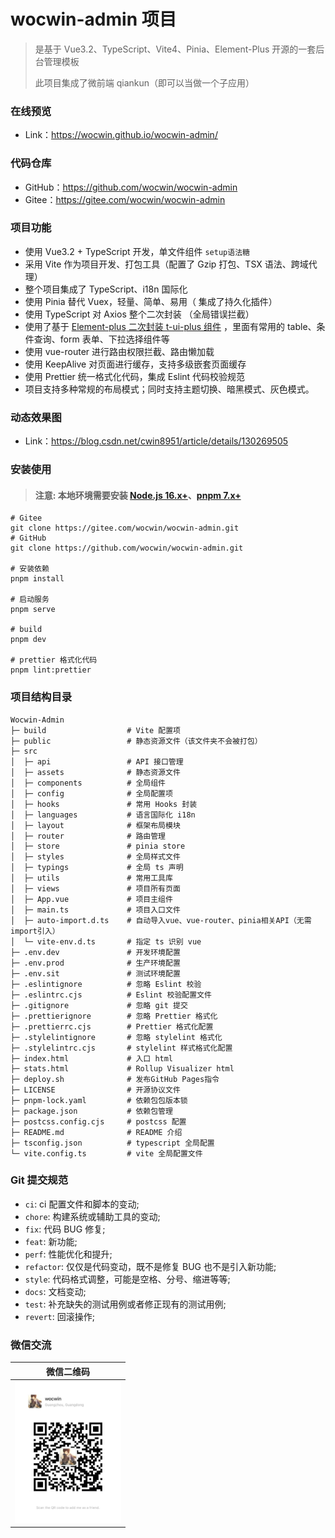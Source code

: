 # wocwin-admin 项目

> 是基于 Vue3.2、TypeScript、Vite4、Pinia、Element-Plus 开源的一套后台管理模板
>
> 此项目集成了微前端 qiankun（即可以当做一个子应用）


### 在线预览

- Link：<https://wocwin.github.io/wocwin-admin/>

### 代码仓库

- GitHub：<https://github.com/wocwin/wocwin-admin>
- Gitee：<https://gitee.com/wocwin/wocwin-admin>

### 项目功能

- 使用 Vue3.2 + TypeScript 开发，单文件组件 `setup语法糖`
- 采用 Vite 作为项目开发、打包工具（配置了 Gzip 打包、TSX 语法、跨域代理）
- 整个项目集成了 TypeScript、i18n 国际化
- 使用 Pinia 替代 Vuex，轻量、简单、易用（ 集成了持久化插件）
- 使用 TypeScript 对 Axios 整个二次封装 （全局错误拦截）
- 使用了基于 [Element-plus 二次封装 t-ui-plus 组件](https://github.com/wocwin/t-ui-plus) ，里面有常用的 table、条件查询、form 表单、下拉选择组件等
- 使用 vue-router 进行路由权限拦截、路由懒加载
- 使用 KeepAlive 对页面进行缓存，支持多级嵌套页面缓存
- 使用 Prettier 统一格式化代码，集成 Eslint 代码校验规范
- 项目支持多种常规的布局模式；同时支持主题切换、暗黑模式、灰色模式。

### 动态效果图

- Link：<https://blog.csdn.net/cwin8951/article/details/130269505>

### 安装使用

> #### 注意: 本地环境需要安装 [Node.js 16.x+](https://nodejs.org/en)、[pnpm 7.x+](https://github.com/pnpm/pnpm/)

```shell script
# Gitee
git clone https://gitee.com/wocwin/wocwin-admin.git
# GitHub
git clone https://github.com/wocwin/wocwin-admin.git

# 安装依赖
pnpm install

# 启动服务
pnpm serve

# build
pnpm dev

# prettier 格式化代码
pnpm lint:prettier

```

### 项目结构目录

```text
Wocwin-Admin
├─ build                  # Vite 配置项
├─ public                 # 静态资源文件（该文件夹不会被打包）
├─ src
│  ├─ api                 # API 接口管理
│  ├─ assets              # 静态资源文件
│  ├─ components          # 全局组件
│  ├─ config              # 全局配置项
│  ├─ hooks               # 常用 Hooks 封装
│  ├─ languages           # 语言国际化 i18n
│  ├─ layout              # 框架布局模块
│  ├─ router              # 路由管理
│  ├─ store               # pinia store
│  ├─ styles              # 全局样式文件
│  ├─ typings             # 全局 ts 声明
│  ├─ utils               # 常用工具库
│  ├─ views               # 项目所有页面
│  ├─ App.vue             # 项目主组件
│  ├─ main.ts             # 项目入口文件
│  ├─ auto-import.d.ts    # 自动导入vue、vue-router、pinia相关API（无需import引入）
│  └─ vite-env.d.ts       # 指定 ts 识别 vue
├─ .env.dev               # 开发环境配置
├─ .env.prod              # 生产环境配置
├─ .env.sit               # 测试环境配置
├─ .eslintignore          # 忽略 Eslint 校验
├─ .eslintrc.cjs          # Eslint 校验配置文件
├─ .gitignore             # 忽略 git 提交
├─ .prettierignore        # 忽略 Prettier 格式化
├─ .prettierrc.cjs        # Prettier 格式化配置
├─ .stylelintignore       # 忽略 stylelint 格式化
├─ .stylelintrc.cjs       # stylelint 样式格式化配置
├─ index.html             # 入口 html
├─ stats.html             # Rollup Visualizer html
├─ deploy.sh              # 发布GitHub Pages指令
├─ LICENSE                # 开源协议文件
├─ pnpm-lock.yaml         # 依赖包包版本锁
├─ package.json           # 依赖包管理
├─ postcss.config.cjs     # postcss 配置
├─ README.md              # README 介绍
├─ tsconfig.json          # typescript 全局配置
└─ vite.config.ts         # vite 全局配置文件
```

### Git 提交规范

- `ci`: ci 配置文件和脚本的变动;
- `chore`: 构建系统或辅助工具的变动;
- `fix`: 代码 BUG 修复;
- `feat`: 新功能;
- `perf`: 性能优化和提升;
- `refactor`: 仅仅是代码变动，既不是修复 BUG 也不是引入新功能;
- `style`: 代码格式调整，可能是空格、分号、缩进等等;
- `docs`: 文档变动;
- `test`: 补充缺失的测试用例或者修正现有的测试用例;
- `revert`: 回滚操作;

### 微信交流

|                微信二维码                 |
| :---------------------------------------: |
| <img src="./public/wocwin.jpg" width=170> |
